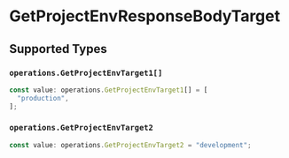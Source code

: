 # GetProjectEnvResponseBodyTarget


## Supported Types

### `operations.GetProjectEnvTarget1[]`

```typescript
const value: operations.GetProjectEnvTarget1[] = [
  "production",
];
```

### `operations.GetProjectEnvTarget2`

```typescript
const value: operations.GetProjectEnvTarget2 = "development";
```

